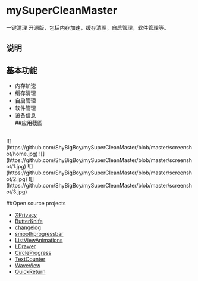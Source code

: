 # mySuperCleanMaster
一键清理 开源版，包括内存加速，缓存清理，自启管理，软件管理等。 <br> 

## 说明

## 基本功能
* 内存加速
* 缓存清理
* 自启管理
* 软件管理
* 设备信息<br>
##应用截图
<br>
![](https://github.com/ShyBigBoy/mySuperCleanMaster/blob/master/screenshot/home.jpg)  
![](https://github.com/ShyBigBoy/mySuperCleanMaster/blob/master/screenshot/1.jpg) 
![](https://github.com/ShyBigBoy/mySuperCleanMaster/blob/master/screenshot/2.jpg) 
![](https://github.com/ShyBigBoy/mySuperCleanMaster/blob/master/screenshot/3.jpg) 

##Open source projects
* [XPrivacy](https://github.com/M66B/XPrivacy)  
* [ButterKnife](http://jakewharton.github.io/butterknife/)  
* [changelog](https://github.com/gabrielemariotti/changeloglib)  
* [smoothprogressbar](https://github.com/castorflex/SmoothProgressBar)  
* [ListViewAnimations](https://github.com/nhaarman/ListViewAnimations)  
* [LDrawer](https://github.com/ikimuhendis/LDrawer)  
* [CircleProgress](https://github.com/lzyzsd/CircleProgress)  
* [TextCounter](https://github.com/premnirmal/TextCounter)  
* [WaveView](https://github.com/john990/WaveView) 
* [QuickReturn](https://github.com/lawloretienne/QuickReturn)

